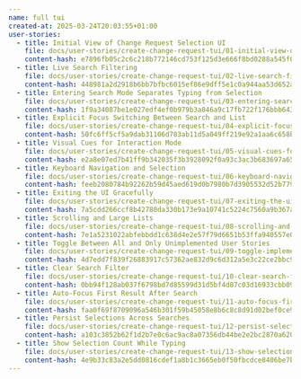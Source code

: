 ```yaml
---
name: full tui
created-at: 2025-03-24T20:03:55+01:00
user-stories:
  - title: Initial View of Change Request Selection UI
    file: docs/user-stories/create-change-request-tui/01-initial-view-of-change-request-selection-ui.md
    content-hash: e7896fb05c2c6c218b772146cd753f125d3e666f8bd0288a545f0d5d0ed42ed2
  - title: Live Search Filtering
    file: docs/user-stories/create-change-request-tui/02-live-search-filtering.md
    content-hash: 448981a2d2918b6bb7bfbc6015ef86e9dff5e1c0a944aa53d652ae3371ce40f2
  - title: Entering Search Mode Separates Typing from Selection
    file: docs/user-stories/create-change-request-tui/03-entering-search-mode-separates-typing-from-selection.md
    content-hash: 1f9a34087be1e027edf4ef0b979b3a846a9c17fb722f176bbb6439561279c663
  - title: Explicit Focus Switching Between Search and List
    file: docs/user-stories/create-change-request-tui/04-explicit-focus-switching-between-search-and-list.md
    content-hash: 50fc6ff5cf5a9dab31106d783ab11d5a049ff219e92a1aa6c658bfe36ee1df49
  - title: Visual Cues for Interaction Mode
    file: docs/user-stories/create-change-request-tui/05-visual-cues-for-interaction-mode.md
    content-hash: e2a8e07ed7b41ff9b342035f3b3928092f0a93c3ac3b683697a651aab5136ec8
  - title: Keyboard Navigation and Selection
    file: docs/user-stories/create-change-request-tui/06-keyboard-navigation-and-selection.md
    content-hash: feeb2080784b92262b59d45aed619d0b7980b7d3905532d52b779a88de31203d
  - title: Exiting the UI Gracefully
    file: docs/user-stories/create-change-request-tui/07-exiting-the-ui-gracefully.md
    content-hash: 7a5cdd266ccf8b42780da330b173e9a10741c5224c7560a9b367ab91c0e85889
  - title: Scrolling and Large Lists
    file: docs/user-stories/create-change-request-tui/08-scrolling-and-large-lists.md
    content-hash: 7e1a5231022abfebbdd1c638d4e2e57f79d6651b53ffa940557e0b3277b9bac5
  - title: Toggle Between All and Only Unimplemented User Stories
    file: docs/user-stories/create-change-request-tui/09-toggle-implemented-stories-with-flag.md
    content-hash: 4d7edd7f839f26883917c57362ae832d9c6d312a5e3c22ce2bbc947fb91848e1
  - title: Clear Search Filter
    file: docs/user-stories/create-change-request-tui/10-clear-search-filter.md
    content-hash: 0bb94f128ab037f6798bd7d85599d31d5bf4d87c03d16933cbb09046fd870147
  - title: Auto-Focus First Result After Search
    file: docs/user-stories/create-change-request-tui/11-auto-focus-first-result-after-search.md
    content-hash: faa0f69f8709096a546b301f59b45058e8b6c8c8d91d02bef0ce9596b459489c
  - title: Persist Selections Across Searches
    file: docs/user-stories/create-change-request-tui/12-persist-selections-across-searches.md
    content-hash: a103c3852b62f1d2b7e0c6ac9ac8a07356db44be2e2bc2870a6203b4c5165112
  - title: Show Selection Count While Typing
    file: docs/user-stories/create-change-request-tui/13-show-selection-count-while-typing.md
    content-hash: 4e9b33c83a2e5dd0816cdef1a8b1c3665eb0f50fbcdce8406be7b3571fce29e6
---
```

